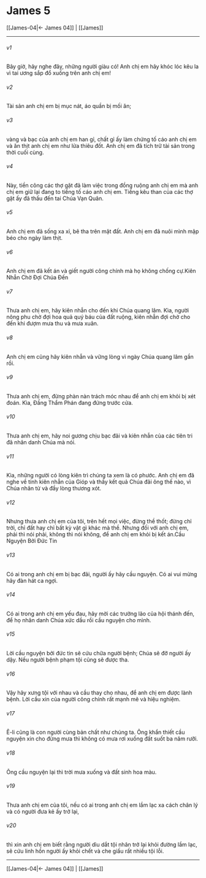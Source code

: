 # James 5

[[James-04|← James 04]] | [[James]]
***



###### v1 
Bây giờ, hãy nghe đây, những người giàu có! Anh chị em hãy khóc lóc kêu la vì tai ương sắp đổ xuống trên anh chị em! 

###### v2 
Tài sản anh chị em bị mục nát, áo quần bị mối ăn; 

###### v3 
vàng và bạc của anh chị em han gỉ, chất gỉ ấy làm chứng tố cáo anh chị em và ăn thịt anh chị em như lửa thiêu đốt. Anh chị em đã tích trữ tài sản trong thời cuối cùng. 

###### v4 
Này, tiền công các thợ gặt đã làm việc trong đồng ruộng anh chị em mà anh chị em giữ lại đang to tiếng tố cáo anh chị em. Tiếng kêu than của các thợ gặt ấy đã thấu đến tai Chúa Vạn Quân. 

###### v5 
Anh chị em đã sống xa xỉ, bê tha trên mặt đất. Anh chị em đã nuôi mình mập béo cho ngày làm thịt. 

###### v6 
Anh chị em đã kết án và giết người công chính mà họ không chống cự.Kiên Nhẫn Chờ Đợi Chúa Đến 

###### v7 
Thưa anh chị em, hãy kiên nhẫn cho đến khi Chúa quang lâm. Kìa, người nông phu chờ đợi hoa quả quý báu của đất ruộng, kiên nhẫn đợi chờ cho đến khi đượm mưa thu và mưa xuân. 

###### v8 
Anh chị em cũng hãy kiên nhẫn và vững lòng vì ngày Chúa quang lâm gần rồi. 

###### v9 
Thưa anh chị em, đừng phàn nàn trách móc nhau để anh chị em khỏi bị xét đoán. Kìa, Đấng Thẩm Phán đang đứng trước cửa. 

###### v10 
Thưa anh chị em, hãy noi gương chịu bạc đãi và kiên nhẫn của các tiên tri đã nhân danh Chúa mà nói. 

###### v11 
Kìa, những người có lòng kiên trì chúng ta xem là có phước. Anh chị em đã nghe về tính kiên nhẫn của Gióp và thấy kết quả Chúa đãi ông thế nào, vì Chúa nhân từ và đầy lòng thương xót. 

###### v12 
Nhưng thưa anh chị em của tôi, trên hết mọi việc, đừng thề thốt; đừng chỉ trời, chỉ đất hay chỉ bất kỳ vật gì khác mà thề. Nhưng đối với anh chị em, phải thì nói phải, không thì nói không, để anh chị em khỏi bị kết án.Cầu Nguyện Bởi Đức Tin 

###### v13 
Có ai trong anh chị em bị bạc đãi, người ấy hãy cầu nguyện. Có ai vui mừng hãy đàn hát ca ngợi. 

###### v14 
Có ai trong anh chị em yếu đau, hãy mời các trưởng lão của hội thánh đến, để họ nhân danh Chúa xức dầu rồi cầu nguyện cho mình. 

###### v15 
Lời cầu nguyện bởi đức tin sẽ cứu chữa người bệnh; Chúa sẽ đỡ người ấy dậy. Nếu người bệnh phạm tội cũng sẽ được tha. 

###### v16 
Vậy hãy xưng tội với nhau và cầu thay cho nhau, để anh chị em được lành bệnh. Lời cầu xin của người công chính rất mạnh mẽ và hiệu nghiệm. 

###### v17 
Ê-li cũng là con người cùng bản chất như chúng ta. Ông khẩn thiết cầu nguyện xin cho đừng mưa thì không có mưa rơi xuống đất suốt ba năm rưỡi. 

###### v18 
Ông cầu nguyện lại thì trời mưa xuống và đất sinh hoa màu. 

###### v19 
Thưa anh chị em của tôi, nếu có ai trong anh chị em lầm lạc xa cách chân lý và có người đưa kẻ ấy trở lại, 

###### v20 
thì xin anh chị em biết rằng người dìu dắt tội nhân trở lại khỏi đường lầm lạc, sẽ cứu linh hồn người ấy khỏi chết và che giấu rất nhiều tội lỗi.

***
[[James-04|← James 04]] | [[James]]
